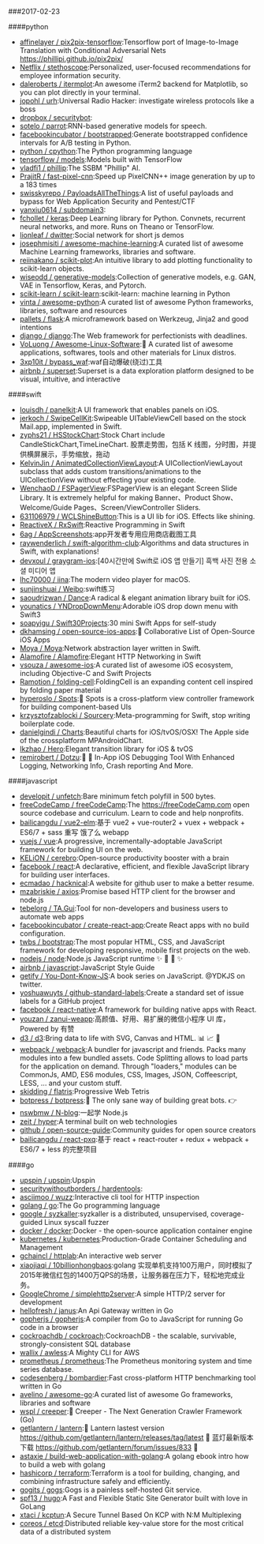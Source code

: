 ###2017-02-23

####python
* [affinelayer / pix2pix-tensorflow](https://github.com/affinelayer/pix2pix-tensorflow):Tensorflow port of Image-to-Image Translation with Conditional Adversarial Nets https://phillipi.github.io/pix2pix/
* [Netflix / stethoscope](https://github.com/Netflix/stethoscope):Personalized, user-focused recommendations for employee information security.
* [daleroberts / itermplot](https://github.com/daleroberts/itermplot):An awesome iTerm2 backend for Matplotlib, so you can plot directly in your terminal.
* [jopohl / urh](https://github.com/jopohl/urh):Universal Radio Hacker: investigate wireless protocols like a boss
* [dropbox / securitybot](https://github.com/dropbox/securitybot):
* [sotelo / parrot](https://github.com/sotelo/parrot):RNN-based generative models for speech.
* [facebookincubator / bootstrapped](https://github.com/facebookincubator/bootstrapped):Generate bootstrapped confidence intervals for A/B testing in Python.
* [python / cpython](https://github.com/python/cpython):The Python programming language
* [tensorflow / models](https://github.com/tensorflow/models):Models built with TensorFlow
* [vladfi1 / phillip](https://github.com/vladfi1/phillip):The SSBM "Phillip" AI.
* [PrajitR / fast-pixel-cnn](https://github.com/PrajitR/fast-pixel-cnn):Speed up PixelCNN++ image generation by up to a 183 times
* [swisskyrepo / PayloadsAllTheThings](https://github.com/swisskyrepo/PayloadsAllTheThings):A list of useful payloads and bypass for Web Application Security and Pentest/CTF
* [yanxiu0614 / subdomain3](https://github.com/yanxiu0614/subdomain3):
* [fchollet / keras](https://github.com/fchollet/keras):Deep Learning library for Python. Convnets, recurrent neural networks, and more. Runs on Theano or TensorFlow.
* [lionleaf / dwitter](https://github.com/lionleaf/dwitter):Social network for short js demos
* [josephmisiti / awesome-machine-learning](https://github.com/josephmisiti/awesome-machine-learning):A curated list of awesome Machine Learning frameworks, libraries and software.
* [reiinakano / scikit-plot](https://github.com/reiinakano/scikit-plot):An intuitive library to add plotting functionality to scikit-learn objects.
* [wiseodd / generative-models](https://github.com/wiseodd/generative-models):Collection of generative models, e.g. GAN, VAE in Tensorflow, Keras, and Pytorch.
* [scikit-learn / scikit-learn](https://github.com/scikit-learn/scikit-learn):scikit-learn: machine learning in Python
* [vinta / awesome-python](https://github.com/vinta/awesome-python):A curated list of awesome Python frameworks, libraries, software and resources
* [pallets / flask](https://github.com/pallets/flask):A microframework based on Werkzeug, Jinja2 and good intentions
* [django / django](https://github.com/django/django):The Web framework for perfectionists with deadlines.
* [VoLuong / Awesome-Linux-Software](https://github.com/VoLuong/Awesome-Linux-Software):🐧 A curated list of awesome applications, softwares, tools and other materials for Linux distros.
* [3xp10it / bypass_waf](https://github.com/3xp10it/bypass_waf):waf自动爆破(绕过)工具
* [airbnb / superset](https://github.com/airbnb/superset):Superset is a data exploration platform designed to be visual, intuitive, and interactive

####swift
* [louisdh / panelkit](https://github.com/louisdh/panelkit):A UI framework that enables panels on iOS.
* [jerkoch / SwipeCellKit](https://github.com/jerkoch/SwipeCellKit):Swipeable UITableViewCell based on the stock Mail.app, implemented in Swift.
* [zyphs21 / HSStockChart](https://github.com/zyphs21/HSStockChart):Stock Chart include CandleStickChart,TimeLineChart. 股票走势图，包括 K 线图，分时图，并提供横屏展示，手势缩放，拖动
* [KelvinJin / AnimatedCollectionViewLayout](https://github.com/KelvinJin/AnimatedCollectionViewLayout):A UICollectionViewLayout subclass that adds custom transitions/animations to the UICollectionView without effecting your existing code.
* [WenchaoD / FSPagerView](https://github.com/WenchaoD/FSPagerView):FSPagerView is an elegant Screen Slide Library. It is extremely helpful for making Banner、Product Show、Welcome/Guide Pages、Screen/ViewController Sliders.
* [631106979 / WCLShineButton](https://github.com/631106979/WCLShineButton):This is a UI lib for iOS. Effects like shining.
* [ReactiveX / RxSwift](https://github.com/ReactiveX/RxSwift):Reactive Programming in Swift
* [6ag / AppScreenshots](https://github.com/6ag/AppScreenshots):app开发者专用应用商店截图工具
* [raywenderlich / swift-algorithm-club](https://github.com/raywenderlich/swift-algorithm-club):Algorithms and data structures in Swift, with explanations!
* [devxoul / graygram-ios](https://github.com/devxoul/graygram-ios):[40시간만에 Swift로 iOS 앱 만들기] 흑백 사진 전용 소셜 미디어 앱
* [lhc70000 / iina](https://github.com/lhc70000/iina):The modern video player for macOS.
* [sunjinshuai / Weibo](https://github.com/sunjinshuai/Weibo):swift练习
* [saoudrizwan / Dance](https://github.com/saoudrizwan/Dance):A radical & elegant animation library built for iOS.
* [younatics / YNDropDownMenu](https://github.com/younatics/YNDropDownMenu):Adorable iOS drop down menu with Swift3
* [soapyigu / Swift30Projects](https://github.com/soapyigu/Swift30Projects):30 mini Swift Apps for self-study
* [dkhamsing / open-source-ios-apps](https://github.com/dkhamsing/open-source-ios-apps):📱 Collaborative List of Open-Source iOS Apps
* [Moya / Moya](https://github.com/Moya/Moya):Network abstraction layer written in Swift.
* [Alamofire / Alamofire](https://github.com/Alamofire/Alamofire):Elegant HTTP Networking in Swift
* [vsouza / awesome-ios](https://github.com/vsouza/awesome-ios):A curated list of awesome iOS ecosystem, including Objective-C and Swift Projects
* [Ramotion / folding-cell](https://github.com/Ramotion/folding-cell):FoldingCell is an expanding content cell inspired by folding paper material
* [hyperoslo / Spots](https://github.com/hyperoslo/Spots):🎍 Spots is a cross-platform view controller framework for building component-based UIs
* [krzysztofzablocki / Sourcery](https://github.com/krzysztofzablocki/Sourcery):Meta-programming for Swift, stop writing boilerplate code.
* [danielgindi / Charts](https://github.com/danielgindi/Charts):Beautiful charts for iOS/tvOS/OSX! The Apple side of the crossplatform MPAndroidChart.
* [lkzhao / Hero](https://github.com/lkzhao/Hero):Elegant transition library for iOS & tvOS
* [remirobert / Dotzu](https://github.com/remirobert/Dotzu):📱 👀 In-App iOS Debugging Tool With Enhanced Logging, Networking Info, Crash reporting And More.

####javascript
* [developit / unfetch](https://github.com/developit/unfetch):Bare minimum fetch polyfill in 500 bytes.
* [freeCodeCamp / freeCodeCamp](https://github.com/freeCodeCamp/freeCodeCamp):The https://freeCodeCamp.com open source codebase and curriculum. Learn to code and help nonprofits.
* [bailicangdu / vue2-elm](https://github.com/bailicangdu/vue2-elm):基于 vue2 + vue-router2 + vuex + webpack + ES6/7 + sass 重写 饿了么 webapp
* [vuejs / vue](https://github.com/vuejs/vue):A progressive, incrementally-adoptable JavaScript framework for building UI on the web.
* [KELiON / cerebro](https://github.com/KELiON/cerebro):Open-source productivity booster with a brain
* [facebook / react](https://github.com/facebook/react):A declarative, efficient, and flexible JavaScript library for building user interfaces.
* [ecmadao / hacknical](https://github.com/ecmadao/hacknical):A website for github user to make a better resume.
* [mzabriskie / axios](https://github.com/mzabriskie/axios):Promise based HTTP client for the browser and node.js
* [tebelorg / TA.Gui](https://github.com/tebelorg/TA.Gui):Tool for non-developers and business users to automate web apps
* [facebookincubator / create-react-app](https://github.com/facebookincubator/create-react-app):Create React apps with no build configuration.
* [twbs / bootstrap](https://github.com/twbs/bootstrap):The most popular HTML, CSS, and JavaScript framework for developing responsive, mobile first projects on the web.
* [nodejs / node](https://github.com/nodejs/node):Node.js JavaScript runtime ✨ 🐢 🚀 ✨
* [airbnb / javascript](https://github.com/airbnb/javascript):JavaScript Style Guide
* [getify / You-Dont-Know-JS](https://github.com/getify/You-Dont-Know-JS):A book series on JavaScript. @YDKJS on twitter.
* [yoshuawuyts / github-standard-labels](https://github.com/yoshuawuyts/github-standard-labels):Create a standard set of issue labels for a GitHub project
* [facebook / react-native](https://github.com/facebook/react-native):A framework for building native apps with React.
* [youzan / zanui-weapp](https://github.com/youzan/zanui-weapp):高颜值、好用、易扩展的微信小程序 UI 库，Powered by 有赞
* [d3 / d3](https://github.com/d3/d3):Bring data to life with SVG, Canvas and HTML. 📊 📈 🎉
* [webpack / webpack](https://github.com/webpack/webpack):A bundler for javascript and friends. Packs many modules into a few bundled assets. Code Splitting allows to load parts for the application on demand. Through "loaders," modules can be CommonJs, AMD, ES6 modules, CSS, Images, JSON, Coffeescript, LESS, ... and your custom stuff.
* [skidding / flatris](https://github.com/skidding/flatris):Progressive Web Tetris
* [botpress / botpress](https://github.com/botpress/botpress):🤖 The only sane way of building great bots. 👉
* [nswbmw / N-blog](https://github.com/nswbmw/N-blog):一起学 Node.js
* [zeit / hyper](https://github.com/zeit/hyper):A terminal built on web technologies
* [github / open-source-guide](https://github.com/github/open-source-guide):Community guides for open source creators
* [bailicangdu / react-pxq](https://github.com/bailicangdu/react-pxq):基于 react + react-router + redux + webpack + ES6/7 + less 的完整项目

####go
* [upspin / upspin](https://github.com/upspin/upspin):Upspin
* [securitywithoutborders / hardentools](https://github.com/securitywithoutborders/hardentools):
* [asciimoo / wuzz](https://github.com/asciimoo/wuzz):Interactive cli tool for HTTP inspection
* [golang / go](https://github.com/golang/go):The Go programming language
* [google / syzkaller](https://github.com/google/syzkaller):syzkaller is a distributed, unsupervised, coverage-guided Linux syscall fuzzer
* [docker / docker](https://github.com/docker/docker):Docker - the open-source application container engine
* [kubernetes / kubernetes](https://github.com/kubernetes/kubernetes):Production-Grade Container Scheduling and Management
* [gchaincl / httplab](https://github.com/gchaincl/httplab):An interactive web server
* [xiaojiaqi / 10billionhongbaos](https://github.com/xiaojiaqi/10billionhongbaos):golang 实现单机支持100万用户，同时模拟了2015年微信红包的1400万QPS的场景，让服务器在压力下，轻松地完成业务。
* [GoogleChrome / simplehttp2server](https://github.com/GoogleChrome/simplehttp2server):A simple HTTP/2 server for development
* [hellofresh / janus](https://github.com/hellofresh/janus):An Api Gateway written in Go
* [gopherjs / gopherjs](https://github.com/gopherjs/gopherjs):A compiler from Go to JavaScript for running Go code in a browser
* [cockroachdb / cockroach](https://github.com/cockroachdb/cockroach):CockroachDB - the scalable, survivable, strongly-consistent SQL database
* [wallix / awless](https://github.com/wallix/awless):A Mighty CLI for AWS
* [prometheus / prometheus](https://github.com/prometheus/prometheus):The Prometheus monitoring system and time series database.
* [codesenberg / bombardier](https://github.com/codesenberg/bombardier):Fast cross-platform HTTP benchmarking tool written in Go
* [avelino / awesome-go](https://github.com/avelino/awesome-go):A curated list of awesome Go frameworks, libraries and software
* [wspl / creeper](https://github.com/wspl/creeper):🐾 Creeper - The Next Generation Crawler Framework (Go)
* [getlantern / lantern](https://github.com/getlantern/lantern):🔴 Lantern lastest version https://github.com/getlantern/lantern/releases/tag/latest 🔴 蓝灯最新版本下载 https://github.com/getlantern/forum/issues/833 🔴
* [astaxie / build-web-application-with-golang](https://github.com/astaxie/build-web-application-with-golang):A golang ebook intro how to build a web with golang
* [hashicorp / terraform](https://github.com/hashicorp/terraform):Terraform is a tool for building, changing, and combining infrastructure safely and efficiently.
* [gogits / gogs](https://github.com/gogits/gogs):Gogs is a painless self-hosted Git service.
* [spf13 / hugo](https://github.com/spf13/hugo):A Fast and Flexible Static Site Generator built with love in GoLang
* [xtaci / kcptun](https://github.com/xtaci/kcptun):A Secure Tunnel Based On KCP with N:M Multiplexing
* [coreos / etcd](https://github.com/coreos/etcd):Distributed reliable key-value store for the most critical data of a distributed system
